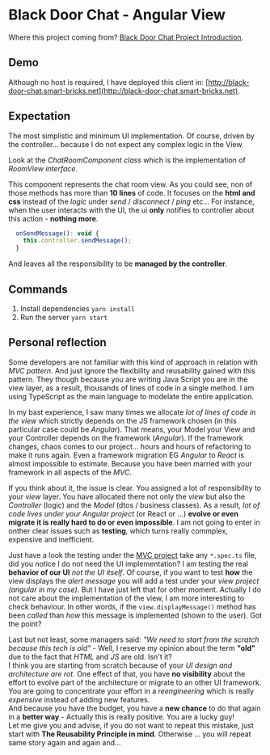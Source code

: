 # Black Door Chat - Angular View

Where this project coming from? [Black Door Chat Project Introduction](https://github.com/cristianmercado19/black-door-chat).

## Demo

Although no host is required, I have deployed this client in: [http://black-door-chat.smart-bricks.net](http://black-door-chat.smart-bricks.net).

## Expectation

The most simplistic and minimum UI implementation. Of course, driven by the controller... because I do not expect any complex logic in the View.

Look at the *ChatRoomComponent class* which is the implementation of *RoomView interface*.

This component represents the chat room view. As you could see, non of those methods has more than **10 lines** of code. It focuses on the **html and css** instead of the *logic* under *send* / *disconnect* / *ping* etc... For instance, when the user interacts with the UI, the ui **only** notifies to controller about this action - **nothing more**.

```js
  onSendMessage(): void {
    this.controller.sendMessage();
  }
```

And leaves all the responsibility to be **managed by the controller**.

## Commands

1. Install dependencies `yarn install`
2. Run the server `yarn start`

## Personal reflection

Some developers are not familiar with this kind of approach in relation with *MVC pattern*. And just ignore the flexibility and reusability gained with this pattern. They though because you are writing Java Script you are in the view layer, as a result, thousands of lines of code in a single method. I am using TypeScript as the main language to modelate the entire application.

In my bast experience, I saw many times we allocate *lot of lines of code in the view* which strictly depends on the JS framework chosen (in this particular case could be *Angular*). That means, your Model your View and your Controller depends on the framework (*Angular*). If the framework changes, chaos comes to our project... hours and hours of refactoring to make it runs again. Even a framework migration EG *Angular* to *React* is almost impossible to estimate. Because you have been married with your framework in all aspects of the *MVC*.

If you think about it, the issue is clear. You assigned a lot of responsibility to your *view* layer. You have allocated there not only the *view* but also the *Controller* (logic) and the *Model* (dtos / business classes). As a result, *lot of code lives under your Angular project* (or React or ...) **evolve or even migrate it is really hard to do or even impossible**.
I am not going to enter in onther clear issues such as **testing**, which turns really commplex, expensive and inefficient.

Just have a look the testing under the [MVC project](https://github.com/cristianmercado19/black-door-chat-mvc) take any `*.spec.ts` file, did you notice I do not need the UI implementation? I am testing the real **behavior of our UI** *not the UI itself*. Of course, if you want to test **how** the view displays the *alert message* you will add a test under your *view project (angular in my case)*. But I have just left that for other moment. Actually I do not care about the implementation of the view, I am more interesting to check behaviour. In other words, if the `view.displayMessage()` method has been *called* than *how* this message is implemented (shown to the user). Got the point?

Last but not least, some managers said: *"We need to start from the scratch because this tech is old"* - Well, I reserve my opinion about the term **"old"** due to the fact that *HTML* and *JS* are old. Isn't it?</br>
I think you are starting from scratch because of your *UI design and architecture are rot*. One effect of that, you have **no visibility** about the effort to evolve part of the architecture or migrate to an other UI framework.</br>
You are going to concentrate your effort in a *reengineering* which is really *expensive* instead of adding new features.</br>
And because you have the budget, you have a **new chance** to do that again in a **better way** - Actually this is really positive. You are a lucky guy!</br>
Let me give you and advise, if you do not want to repeat this mistake, just start with **The Reusability Principle in mind**. Otherwise ... you will repeat same story again and again and...
